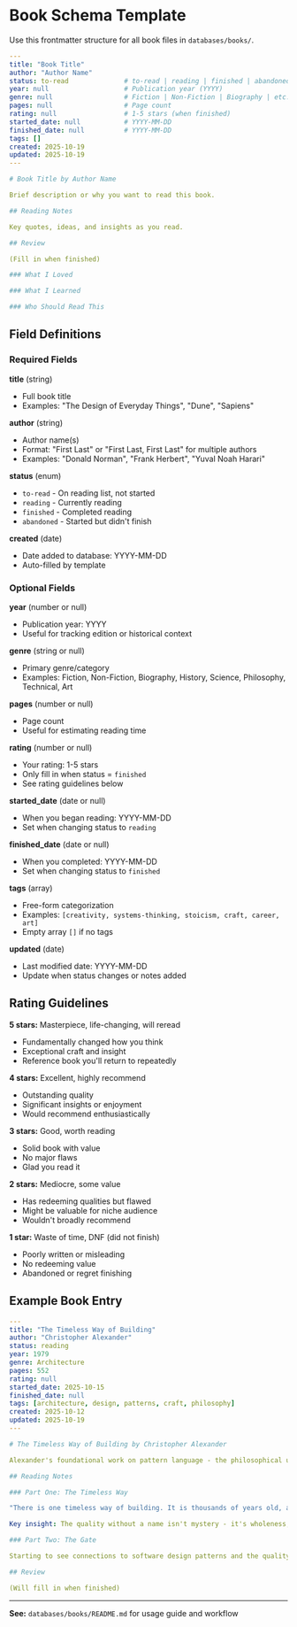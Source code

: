 # Book Schema Template

Use this frontmatter structure for all book files in `databases/books/`.

```yaml
---
title: "Book Title"
author: "Author Name"
status: to-read              # to-read | reading | finished | abandoned
year: null                   # Publication year (YYYY)
genre: null                  # Fiction | Non-Fiction | Biography | etc.
pages: null                  # Page count
rating: null                 # 1-5 stars (when finished)
started_date: null           # YYYY-MM-DD
finished_date: null          # YYYY-MM-DD
tags: []
created: 2025-10-19
updated: 2025-10-19
---

# Book Title by Author Name

Brief description or why you want to read this book.

## Reading Notes

Key quotes, ideas, and insights as you read.

## Review

(Fill in when finished)

### What I Loved

### What I Learned

### Who Should Read This
```

## Field Definitions

### Required Fields

**title** (string)
- Full book title
- Examples: "The Design of Everyday Things", "Dune", "Sapiens"

**author** (string)
- Author name(s)
- Format: "First Last" or "First Last, First Last" for multiple authors
- Examples: "Donald Norman", "Frank Herbert", "Yuval Noah Harari"

**status** (enum)
- `to-read` - On reading list, not started
- `reading` - Currently reading
- `finished` - Completed reading
- `abandoned` - Started but didn't finish

**created** (date)
- Date added to database: YYYY-MM-DD
- Auto-filled by template

### Optional Fields

**year** (number or null)
- Publication year: YYYY
- Useful for tracking edition or historical context

**genre** (string or null)
- Primary genre/category
- Examples: Fiction, Non-Fiction, Biography, History, Science, Philosophy, Technical, Art

**pages** (number or null)
- Page count
- Useful for estimating reading time

**rating** (number or null)
- Your rating: 1-5 stars
- Only fill in when status = `finished`
- See rating guidelines below

**started_date** (date or null)
- When you began reading: YYYY-MM-DD
- Set when changing status to `reading`

**finished_date** (date or null)
- When you completed: YYYY-MM-DD
- Set when changing status to `finished`

**tags** (array)
- Free-form categorization
- Examples: `[creativity, systems-thinking, stoicism, craft, career, art]`
- Empty array `[]` if no tags

**updated** (date)
- Last modified date: YYYY-MM-DD
- Update when status changes or notes added

## Rating Guidelines

**5 stars:** Masterpiece, life-changing, will reread
- Fundamentally changed how you think
- Exceptional craft and insight
- Reference book you'll return to repeatedly

**4 stars:** Excellent, highly recommend
- Outstanding quality
- Significant insights or enjoyment
- Would recommend enthusiastically

**3 stars:** Good, worth reading
- Solid book with value
- No major flaws
- Glad you read it

**2 stars:** Mediocre, some value
- Has redeeming qualities but flawed
- Might be valuable for niche audience
- Wouldn't broadly recommend

**1 star:** Waste of time, DNF (did not finish)
- Poorly written or misleading
- No redeeming value
- Abandoned or regret finishing

## Example Book Entry

```yaml
---
title: "The Timeless Way of Building"
author: "Christopher Alexander"
status: reading
year: 1979
genre: Architecture
pages: 552
rating: null
started_date: 2025-10-15
finished_date: null
tags: [architecture, design, patterns, craft, philosophy]
created: 2025-10-12
updated: 2025-10-19
---

# The Timeless Way of Building by Christopher Alexander

Alexander's foundational work on pattern language - the philosophical underpinning of his design methodology. Exploring how buildings and spaces can have "quality without a name" - that ineffable rightness.

## Reading Notes

### Part One: The Timeless Way

"There is one timeless way of building. It is thousands of years old, and the same today as it has always been." (p. 7)

Key insight: The quality without a name isn't mystery - it's wholeness, achieved through pattern language.

### Part Two: The Gate

Starting to see connections to software design patterns and the quality of good code...

## Review

(Will fill in when finished)
```

---

**See:** `databases/books/README.md` for usage guide and workflow
